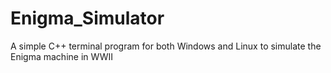 # Enigma_Simulator
A simple C++ terminal program for both Windows and Linux to simulate the Enigma machine in WWII
